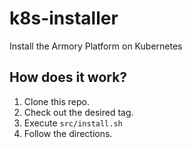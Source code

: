 # k8s-installer

Install the Armory Platform on Kubernetes

## How does it work?

1. Clone this repo.
2. Check out the desired tag.
2. Execute `src/install.sh`
3. Follow the directions.